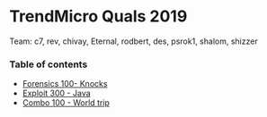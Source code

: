 # TrendMicro Quals 2019

Team: c7, rev, chivay, Eternal, rodbert, des, psrok1, shalom, shizzer

### Table of contents

* [Forensics 100- Knocks](forensics_100)
* [Exploit 300 - Java](exploit_300)
* [Combo 100 - World trip](combo_100)
